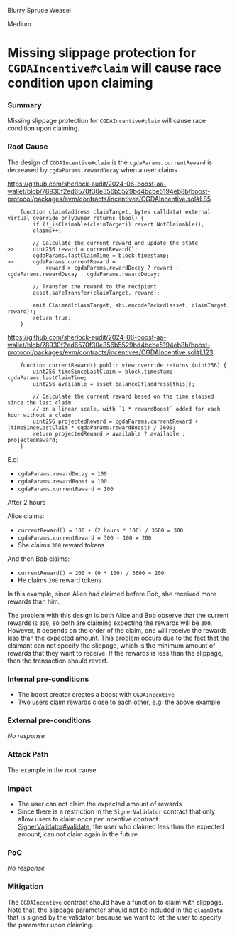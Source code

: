 Blurry Spruce Weasel

Medium

# Missing slippage protection for `CGDAIncentive#claim` will cause race condition upon claiming

### Summary

Missing slippage protection for `CGDAIncentive#claim` will cause race condition upon claiming.

### Root Cause

The design of `CGDAIncentive#claim` is the `cgdaParams.currentReward` is decreased by `cgdaParams.rewardDecay` when a user claims

https://github.com/sherlock-audit/2024-06-boost-aa-wallet/blob/78930f2ed6570f30e356b5529bd4bcbe5194eb8b/boost-protocol/packages/evm/contracts/incentives/CGDAIncentive.sol#L85

```solidity
    function claim(address claimTarget, bytes calldata) external virtual override onlyOwner returns (bool) {
        if (!_isClaimable(claimTarget)) revert NotClaimable();
        claims++;

        // Calculate the current reward and update the state
>>      uint256 reward = currentReward();
        cgdaParams.lastClaimTime = block.timestamp;
>>      cgdaParams.currentReward =
            reward > cgdaParams.rewardDecay ? reward - cgdaParams.rewardDecay : cgdaParams.rewardDecay;

        // Transfer the reward to the recipient
        asset.safeTransfer(claimTarget, reward);

        emit Claimed(claimTarget, abi.encodePacked(asset, claimTarget, reward));
        return true;
    }
```

https://github.com/sherlock-audit/2024-06-boost-aa-wallet/blob/78930f2ed6570f30e356b5529bd4bcbe5194eb8b/boost-protocol/packages/evm/contracts/incentives/CGDAIncentive.sol#L123

```solidity
    function currentReward() public view override returns (uint256) {
        uint256 timeSinceLastClaim = block.timestamp - cgdaParams.lastClaimTime;
        uint256 available = asset.balanceOf(address(this));

        // Calculate the current reward based on the time elapsed since the last claim
        // on a linear scale, with `1 * rewardBoost` added for each hour without a claim
        uint256 projectedReward = cgdaParams.currentReward + (timeSinceLastClaim * cgdaParams.rewardBoost) / 3600;
        return projectedReward > available ? available : projectedReward;
    }
```

E.g:
- `cgdaParams.rewardDecay = 100`
- `cgdaParams.rewardBoost = 100`
- `cgdaParams.currentReward = 100`

After 2 hours

Alice claims:
- `currentReward() = 100 + (2 hours * 100) / 3600 = 300`
- `cgdaParams.currentReward = 300 - 100 = 200`
- She claims `300` reward tokens

And then Bob claims:
- `currentReward() = 200 + (0 * 100) / 3600 = 200`
- He claims `200` reward tokens

In this example, since Alice had claimed before Bob, she received more rewards than him.

The problem with this design is both Alice and Bob observe that the current rewards is `300`, so both are claiming expecting the rewards will be `300`. However, it depends on the order of the claim, one will receive the rewards less than the expected amount. This problem occurs due to the fact that the claimant can not specify the slippage, which is the minimum amount of rewards that they want to receive. If the rewards is less than the slippage, then the transaction should revert.

### Internal pre-conditions

- The boost creator creates a boost with `CGDAIncentive`
- Two users claim rewards close to each other, e.g: the above example

### External pre-conditions

_No response_

### Attack Path

The example in the root cause.

### Impact

- The user can not claim the expected amount of rewards
- Since there is a restriction in the `SignerValidator` contract that only allow users to claim once per incentive contract [SignerValidator#validate](https://github.com/sherlock-audit/2024-06-boost-aa-wallet/blob/78930f2ed6570f30e356b5529bd4bcbe5194eb8b/boost-protocol/packages/evm/contracts/validators/SignerValidator.sol#L70), the user who claimed less than the expected amount, can not claim again in the future

### PoC

_No response_

### Mitigation

The `CGDAIncentive` contract should have a function to claim with slippage. Note that, the slippage parameter should not be included in the `claimData` that is signed by the validator, because we want to let the user to specify the parameter upon claiming.